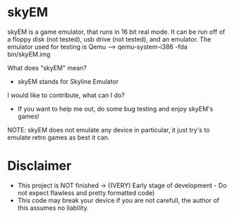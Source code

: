 # skyEM
skyEM is a game emulator, that runs in 16 bit real mode.
It can be run off of a floppy disk (not tested), usb drive (not tested), and an emulator.
The emulator used for testing is Qemu --> qemu-system-i386 -fda bin/skyEM.img


What does "skyEM" mean?
  - skyEM stands for Skyline Emulator

I would like to contribute, what can I do?
  - If you want to help me out, do some bug testing and enjoy skyEM's games!

NOTE: skyEM does not emulate any device in particular, it just try's to emulate retro games as best it can.


# Disclaimer
- This project is NOT finished -> ((VERY) Early stage of development - Do not expect flawless and pretty formatted code)
- This code may break your device if you are not carefull, the author of this assumes no liability.
